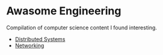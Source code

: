 # Awasome Engineering
Compilation of computer science content I found interesting.

* [Distributed Systems](distributed-systems/README.md)
* [Networking](networking/README.md)
